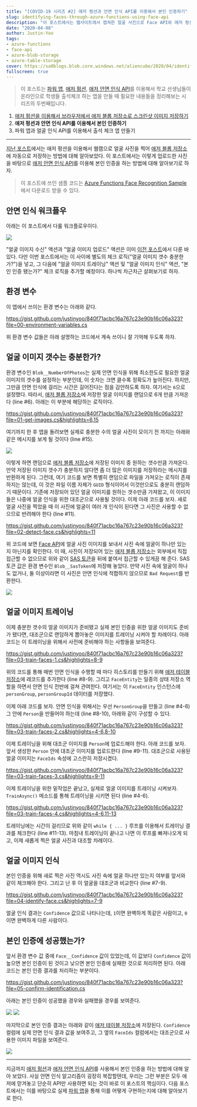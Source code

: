 ```yaml
---
title: "[COVID-19 시리즈 #2] 애저 펑션과 안면 인식 API를 이용해서 본인 인증하기"
slug: identifying-faces-through-azure-functions-using-face-api
description: "이 포스트에서는 웹사이트에서 캡쳐한 얼굴 사진으로 Face API와 애저 펑션을 통해 본인 인증을 하는 방법에 대해 알아봅니다."
date: "2020-04-08"
author: Justin-Yoo
tags:
- azure-functions
- face-api
- azure-blob-storage
- azure-table-storage
cover: https://sa0blogs.blob.core.windows.net/aliencube/2020/04/identifying-faces-through-azure-functions-using-face-api-00.png
fullscreen: true
---
```


> 이 포스트는 [파워 앱][power apps], [애저 펑션][az func], [애저 안면 인식 API][az cog faceapi]를 이용해서 학교 선생님들이 온라인으로 학생들 출석체크 하는 앱을 만들 때 필요한 내용들을 정리해보는 시리즈의 두번째입니다.

1. [애저 펑션을 이용해서 브라우저에서 애저 블롭 저장소로 스크린샷 이미지 저장하기][post series 1]
2. **애저 펑션과 안면 인식 API를 이용해서 본인 인증하기**
3. 파워 앱과 얼굴 인식 API를 이용해서 출석 체크 앱 만들기

---

[지난 포스트][post series 1]에서는 애저 펑션을 이용해서 웹캠으로 얼굴 사진을 찍어 [애저 블롭 저장소][az st blob]에 자동으로 저장하는 방법에 대해 알아보았다. 이 포스트에서는 이렇게 업로드한 사진을 바탕으로 [애저 안면 인식 API][az cog faceapi]를 이용해 본인 인증을 하는 방법에 대해 알아보기로 하자.

> 이 포스트에 쓰인 샘플 코드는 [Azure Functions Face Recognition Sample][gh sample]에서 다운로드 받을 수 있다.


## 안면 인식 워크플우 ##

아래는 이 포스트에서 다룰 워크플로우이다.

![][image-01]

"얼굴 이미지 수신" 액션과 "얼굴 이미지 업로드" 액션은 이미 [이전 포스트][post series 1]에서 다룬 바 있다. 다만 이번 포스트에서는 이 사이에 별도의 체크 로직("얼굴 이미지 갯수 충분한가?")을 넣고, 그 다음에 "얼굴 이미지 트레이닝" 액션 및 "얼굴 이미지 인식" 액션, "본인 인증 됐는가?" 체크 로직을 추가할 예정이다. 하나씩 차근차근 살펴보기로 하자.


## 환경 변수 ##

이 앱에서 쓰이는 환경 변수는 아래와 같다.

https://gist.github.com/justinyoo/840f71acbc16a767c23e90b16c06a323?file=00-environment-variables.cs

위 환경 변수 값들은 아래 설명하는 코드에서 계속 쓰이니 잘 기억해 두도록 하자.


## 얼굴 이미지 갯수는 충분한가? ##

환경 변수인 `Blob__NumberOfPhotos`는 실제 안면 인식을 위해 최소한도로 필요한 얼굴 이미지의 갯수를 설정하는 부분인데, 이 숫자는 크면 클수록 정확도가 높아진다. 하지만, 그만큼 안면 인식에 걸리는 시간은 길어진다는 점을 감안하도록 하자. 여기서는 `6`으로 설정했다. 따라서, [애저 블롭 저장소][az st blob]에 저장한 얼굴 이미지를 랜덤으로 6개 만큼 가져온다 (line #6). 아래는 이 부분에 해당하는 로직이다.

https://gist.github.com/justinyoo/840f71acbc16a767c23e90b16c06a323?file=01-get-images.cs&highlights=6,15

여기까지 한 후 앱을 돌려보면 실제로 충분한 수의 얼굴 사진이 모이기 전 까지는 아래와 같은 메시지를 보게 될 것이다 (line #15).

![][image-02]

이렇게 하면 랜덤으로 [애저 블롭 저장소][az st blob]에 저장된 이미지 중 원하는 갯수만큼 가져온다. 만약 저장된 이미지 갯수가 충분하지 않다면 좀 더 많은 이미지를 저장하라는 메시지를 반환하게 된다. 그런데, 여기 코드를 보면 특별히 랜덤으로 파일을 가져오는 로직이 존재하지는 않는데, 이 것은 파일 이름 자체가 `GUID` 형식이어서 이것만으로도 충분히 랜덤하기 때문이다. 기존에 저장되어 있던 얼굴 이미지를 원하는 갯수만큼 가져왔고, 이 이미지들은 나중에 얼굴 인식을 위한 대조군으로 사용될 것이다. 이제 아래 코드를 보자. 새로 얼굴 사진을 찍었을 때 이 사진에 얼굴이 여러 개 인식이 된다면 그 사진은 사용할 수 없으므로 반려해야 한다 (line #11).

https://gist.github.com/justinyoo/840f71acbc16a767c23e90b16c06a323?file=02-detect-face.cs&highlights=11

위 코드에 보면 [Face API][az cog faceapi]에 얼굴 사진 이미지를 보내서 사진 속에 얼굴이 하나만 있는지 아닌지를 확인한다. 이 때, 사진이 저장되어 있는 [애저 블롭 저장소][az st blob]는 외부에서 직접 접근할 수 없으므로 위와 같이 [SAS 토큰][az st blob sas]을 뒤에 붙여서 접근할 수 있게끔 해 준다. SAS 토큰 값은 환경 변수인 `Blob__SasToken`에 저장해 놓았다. 만약 사진 속에 얼굴이 하나도 없거나, 둘 이상이라면 이 사진은 안면 인식에 적합하지 않으므로 `Bad Request`를 반환한다.

![][image-03]


## 얼굴 이미지 트레이닝 ##

이제 충분한 갯수의 얼굴 이미지가 준비됐고 실제 본인 인증을 위한 얼굴 이미지도 준비가 됐다면, 대조군으로 랜덤하게 뽑아놓은 이미지를 트레이닝 시켜야 할 차례이다. 아래 코드는 이 트레이닝을 위해서 사전에 준비해야 하는 사항들을 보여준다.

https://gist.github.com/justinyoo/840f71acbc16a767c23e90b16c06a323?file=03-train-faces-1.cs&highlights=8-9

위의 코드를 통해 매번 안면 인식을 수행할 때 마다 히스토리를 만들기 위해 [애저 테이블 저장소][az st table]에 레코드를 추가한다 (line #8-9). 그리고 `FaceEntity`는 일종의 상태 저장소 역할을 하면서 안면 인식 전반에 걸쳐 관여한다. 여기서는 이 `FaceEntity` 인스턴스에 `personGroup`, `personGroupId` 데이터를 저장했다.

이제 아래 코드를 보자. 안면 인식을 위해서는 우선 `PersonGroup`을 만들고 (line #4-6) 그 안에 `Person`을 만들어야 하는데 (line #8-10), 아래와 같이 구성할 수 있다.

https://gist.github.com/justinyoo/840f71acbc16a767c23e90b16c06a323?file=03-train-faces-2.cs&highlights=4-6,8-10

이제 트레이닝을 위해 대조군 이미지를 `Person`에 업로드해야 한다. 아래 코드를 보자. 앞서 생성한 `Person` 안에 대조군 이미지를 업로드한다 (line #9-11). 대조군으로 사용된 얼굴 이미지는 `FaceIds` 속성에 고스란히 저장시켰다.

https://gist.github.com/justinyoo/840f71acbc16a767c23e90b16c06a323?file=03-train-faces-3.cs&highlights=9-11

이제 트레이닝을 위한 밑작업은 끝났고, 실제로 얼굴 이미지를 트레이닝 시켜보자. `TrainAsync()` 메소드를 통해 트레이닝을 시키면 된다 (line #4-6).

https://gist.github.com/justinyoo/840f71acbc16a767c23e90b16c06a323?file=03-train-faces-4.cs&highlights=4-6,11-13

트레이닝에는 시간이 걸리므로 위와 같이 `while { ... }` 루프를 이용해서 트레이닝 결과를 체크한다 (line #11-13). 마침내 트레이닝이 끝나고 나면 이 루프를 빠져나오게 되고, 이제 새롭게 찍은 얼굴 사진과 대조할 차례이다.


## 얼굴 이미지 인식 ##

본인 인증을 위해 새로 찍은 사진 역시도 사진 속에 얼굴 하나만 있는지 여부를 앞서와 같이 체크해야 한다. 그리고 난 후 이 얼굴을 대조군과 비교한다 (line #7-9).

https://gist.github.com/justinyoo/840f71acbc16a767c23e90b16c06a323?file=04-identify-face.cs&highlights=7-9

얼굴 인식 결과는 `Confidence` 값으로 나타나는데, `1`이면 완벽하게 똑같은 사람이고, `0`이면 완벽하게 다른 사람이다.


## 본인 인증에 성공했는가? ##

앞서 환경 변수 값 중에 `Face__Confidence` 값이 있었는데, 이 값보다 `Confidence` 값이 높으면 본인 인증이 된 것이고 낮으면 본인 인증에 실패한 것으로 처리하면 된다. 아래 코드는 본인 인증 결과를 처리하는 부분이다.

https://gist.github.com/justinyoo/840f71acbc16a767c23e90b16c06a323?file=05-confirm-identification.cs

아래는 본인 인증이 성공했을 경우와 실패했을 경우를 보여준다.

![][image-04]
![][image-05]

마지막으로 본인 인증 결과는 아래와 같이 [애저 테이블 저장소][az st table]에 저장된다. `Confidence` 컬럼에 실제 안면 인식 결과 값을 보여주고, 그 옆의 `FaceIds` 컬럼에서는 대조군으로 사용한 이미지 파일을 보여준다.

![][image-06]

---

지금까지 [애저 펑션][az func]과 [애저 안면 인식 API][az cog faceapi]를 사용해서 본인 인증을 하는 방법에 대해 알아 보았다. 사실 안면 인식 알고리즘이 굉장히 복잡할텐데, 우리는 그런 부분은 모두 애저에 맏겨놓고 단순히 API만 사용하면 되는 것이 바로 이 포스트의 핵심이다. 다음 포스트에서는 이를 바탕으로 실제 [파워 앱][power apps]을 통해 이를 어떻게 구현하는지에 대해 알아보기로 한다.


[image-01]: https://sa0blogs.blob.core.windows.net/aliencube/2020/04/identifying-faces-through-azure-functions-using-face-api-01-ko.png
[image-02]: https://sa0blogs.blob.core.windows.net/aliencube/2020/04/identifying-faces-through-azure-functions-using-face-api-02.png
[image-03]: https://sa0blogs.blob.core.windows.net/aliencube/2020/04/identifying-faces-through-azure-functions-using-face-api-03.png
[image-04]: https://sa0blogs.blob.core.windows.net/aliencube/2020/04/identifying-faces-through-azure-functions-using-face-api-04.png
[image-05]: https://sa0blogs.blob.core.windows.net/aliencube/2020/04/identifying-faces-through-azure-functions-using-face-api-05.png
[image-06]: https://sa0blogs.blob.core.windows.net/aliencube/2020/04/identifying-faces-through-azure-functions-using-face-api-06.png

[post series 1]: /ko/2020/04/01/capturing-images-from-browser-to-azure-blob-storage-via-azure-functions/

[gh sample]: https://github.com/devkimchi/Azure-Functions-Face-Recognition-Sample/tree/part-2
[az func]: https://docs.microsoft.com/ko-kr/azure/azure-functions/functions-overview?WT.mc_id=aliencubeorg-blog-juyoo

[az st blob]: https://docs.microsoft.com/ko-kr/azure/storage/blobs/storage-blobs-overview?WT.mc_id=aliencubeorg-blog-juyoo
[az st blob sas]: https://docs.microsoft.com/ko-kr/azure/storage/common/storage-sas-overview?WT.mc_id=aliencubeorg-blog-juyoo
[az st table]: https://docs.microsoft.com/ko-kr/azure/storage/tables/table-storage-overview?WT.mc_id=aliencubeorg-blog-juyoo

[az cog faceapi]: https://docs.microsoft.com/ko-kr/azure/cognitive-services/face/overview?WT.mc_id=aliencubeorg-blog-juyoo

[power apps]: https://powerapps.microsoft.com/ko-kr/?WT.mc_id=aliencubeorg-blog-juyoo
